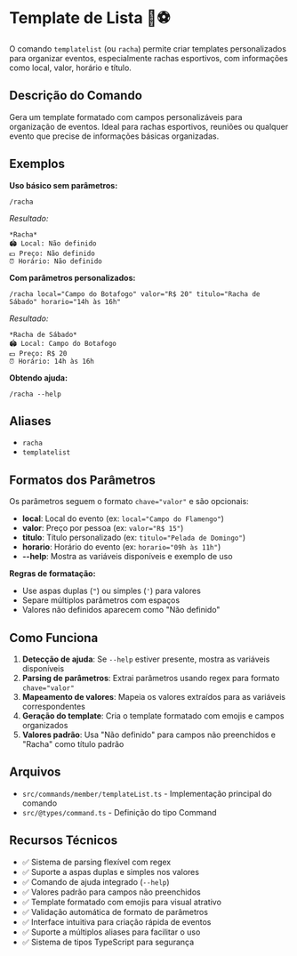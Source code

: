 # Template de Lista 📝⚽

O comando `templatelist` (ou `racha`) permite criar templates personalizados para organizar eventos, especialmente rachas esportivos, com informações como local, valor, horário e título.

## Descrição do Comando

Gera um template formatado com campos personalizáveis para organização de eventos. Ideal para rachas esportivos, reuniões ou qualquer evento que precise de informações básicas organizadas.

## Exemplos

**Uso básico sem parâmetros:**
```
/racha
```
*Resultado:*
```
*Racha*
🏟 Local: Não definido
💵 Preço: Não definido  
⏰ Horário: Não definido
```

**Com parâmetros personalizados:**
```
/racha local="Campo do Botafogo" valor="R$ 20" titulo="Racha de Sábado" horario="14h às 16h"
```
*Resultado:*
```
*Racha de Sábado*
🏟 Local: Campo do Botafogo
💵 Preço: R$ 20
⏰ Horário: 14h às 16h
```

**Obtendo ajuda:**
```
/racha --help
```

## Aliases

- `racha`
- `templatelist`

## Formatos dos Parâmetros

Os parâmetros seguem o formato `chave="valor"` e são opcionais:

- **local**: Local do evento (ex: `local="Campo do Flamengo"`)
- **valor**: Preço por pessoa (ex: `valor="R$ 15"`)
- **titulo**: Título personalizado (ex: `titulo="Pelada de Domingo"`)
- **horario**: Horário do evento (ex: `horario="09h às 11h"`)
- **--help**: Mostra as variáveis disponíveis e exemplo de uso

**Regras de formatação:**
- Use aspas duplas (`"`) ou simples (`'`) para valores
- Separe múltiplos parâmetros com espaços
- Valores não definidos aparecem como "Não definido"

## Como Funciona

1. **Detecção de ajuda**: Se `--help` estiver presente, mostra as variáveis disponíveis
2. **Parsing de parâmetros**: Extrai parâmetros usando regex para formato `chave="valor"`
3. **Mapeamento de valores**: Mapeia os valores extraídos para as variáveis correspondentes
4. **Geração do template**: Cria o template formatado com emojis e campos organizados
5. **Valores padrão**: Usa "Não definido" para campos não preenchidos e "Racha" como título padrão

## Arquivos

- `src/commands/member/templateList.ts` - Implementação principal do comando
- `src/@types/command.ts` - Definição do tipo Command

## Recursos Técnicos

- ✅ Sistema de parsing flexível com regex
- ✅ Suporte a aspas duplas e simples nos valores
- ✅ Comando de ajuda integrado (`--help`)
- ✅ Valores padrão para campos não preenchidos
- ✅ Template formatado com emojis para visual atrativo
- ✅ Validação automática de formato de parâmetros
- ✅ Interface intuitiva para criação rápida de eventos
- ✅ Suporte a múltiplos aliases para facilitar o uso
- ✅ Sistema de tipos TypeScript para segurança